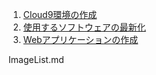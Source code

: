 1. [Cloud9環境の作成](cloud9.md)
1. [使用するソフトウェアの最新化](setup.md)
1. [Webアプリケーションの作成](react_amplify.md)

ImageList.md
